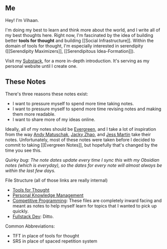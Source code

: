## Me
Hey! I'm Vihaan. 

I'm doing my best to learn and think more about the world, and I write all of my best thoughts here. Right now, I'm fascinated by the idea of building better **tools for thought** and building [[Social Infrastructure]]. Within the domain of tools for thought, I'm especially interested in serendipity ([[Serendipity Maximizers]], [[Serendipitous Idea-Formation]]).

Visit my [Substack](https://vihaansondhi.substack.com/about), for a more in-depth introduction. It's serving as my personal website until I create one. 

## These Notes

There's three reasons these notes exist:
- I want to pressure myself to spend more time taking notes.
- I want to pressure myself to spend more time revising notes and making them more readable.
- I want to share more of my ideas online. 

Ideally, all of my notes should be [Evergreen](https://notes.andymatuschak.org/Evergreen_notes), and I take a lot of inspiration from the way [Andy Matuschak](https://notes.andymatuschak.org/About_these_notes), [Jacky Zhao](https://jzhao.xyz/), and [Jess Martin](https://notes.jessmart.in/Lab+Notebook/About+this+lab+notebook) take their notes. Unfortunately, most of these notes were taken before I decided to commit to taking [[Evergreen Notes]], but hopefully that's changed by the time you see this. 

*Quirky bug: The note dates update every time I sync this with my Obsidian notes (which is everyday), so the dates for every note will almost always be within the last few days.*

File Structure (all of those links are really internal)
- [Tools for Thought](https://vihaan3.github.io/knowledge-garden/Tools-for-Thought/)
- [Personal Knowledge Management](https://vihaan3.github.io/knowledge-garden/Personal-Knowledge-Management/)
- [Competitive Programming](https://vihaan3.github.io/knowledge-garden/Programming/): These files are completely inward facing and meant as notes to help myself learn for topics that I wanted to pick up quickly.
- [Fullstack Dev](https://vihaan3.github.io/knowledge-garden/Programming/Fullstack-Dev/): Ditto.

Common Abbreviations:
- TFT in place of tools for thought
- SRS in place of spaced repetition system





